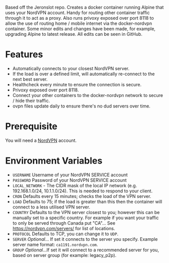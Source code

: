 Based off the Jeronslot repo. Creates a docker container running Alpine that uses your NordVPN account. Handy for routing other container traffic through it to act as a proxy. Also runs privoxy exposed over port 8118 to allow the use of routing home / mobile internet via the docker-nordvpn container. Some minor edits and changes have been made, for example, upgrading Alpine to latest release. All edits can be seen in GitHub. 

# Features
- Automatically connects to your closest NordVPN server.
- If the load is over a defined limit, will automatically re-connect to the next best server. 
- Healthcheck every minute to ensure the connection is secure. 
- Privoxy exposed over port 8118. 
- Connect your other containers to the docker-nordvpn network to secure / hide their traffic.
- ovpn files update daily to ensure there's no dud servers over time. 


# Prerequisite 
You will need a [NordVPN](https://nordvpn.com) account.


# Environment Variables
- `USERNAME` Username of your NordVPN SERVICE account
- `PASSWORD` Password of your NordVPN SERVICE account
- `LOCAL_NETWORK` - The CIDR mask of the local IP network (e.g. 192.168.1.0/24, 10.1.1.0/24). This is needed to respond to your client.
- `CRON` Defaults every 15 minutes; checks the load of the VPN server.  
- `LOAD` Defaults to 75; if the load is greater than this then the container will connect to a less utilised VPN server.
- `COUNTRY` Defaults to the VPN server closest to you; however this can be manually set to a specific country. For example if you want your traffic to only be served through Canada put "CA"... See https://nordvpn.com/servers/ for list of locations. 
- `PROTOCOL` Defaults to TCP, you can change it to `UDP`.
- `SERVER` *Optional*... If set it connects to the server you specify. Example server name format: `ca1191.nordvpn.com`.
- `GROUP` *Optional*...If set it will connect to a recommended server for you, based on server group (for example: legacy_p2p).